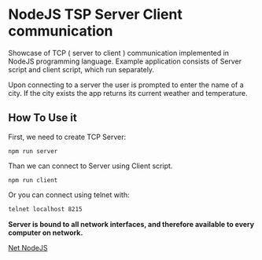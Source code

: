 # NodeJS TSP Server Client communication

Showcase of TCP ( server to client ) communication implemented in NodeJS programming language. Example application consists of Server 
script and client script, which run separately. 

Upon connecting to a server the user is prompted to enter the name of a city. If the city exists the app returns its current 
weather and temperature.

## How To Use it

First, we need to create TCP Server:
```npm
npm run server
```

Than we can connect to Server using Client script.
```npm
npm run client
```

Or you can connect using telnet with:

```bash
telnet localhost 8215
```

**Server is bound to all network interfaces, and therefore available to every computer on network.**


[Net NodeJS](https://nodejs.org/api/net.html)